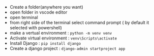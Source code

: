 + Create a folder(anywhere you want)
+ open folder in vscode editor
+ open terminal 
+ from right side of the terminal select command prompt ( by default it selected with powershell)
+ make a vertual environment : `python -m venv venv`
+ Activate virtual environment : `venv\Scripts\activate`
+ Install Django : `pip install django`
+ Create a django project : `django-admin startproject app`